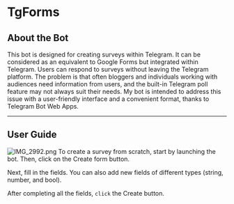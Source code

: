 # TgForms
## About the Bot
This bot is designed for creating surveys within Telegram. It can be considered as an equivalent to Google Forms but integrated within Telegram. Users can respond to surveys without leaving the Telegram platform. The problem is that often bloggers and individuals working with audiences need information from users, and the built-in Telegram poll feature may not always suit their needs. My bot is intended to address this issue with a user-friendly interface and a convenient format, thanks to Telegram Bot Web Apps.

<hr/>

## User Guide

![IMG_2992.png](https://prod-files-secure.s3.us-west-2.amazonaws.com/34e3f63c-e89d-49a3-9d6f-119e4316e545/1835071c-7196-4cdc-a0a3-57b35ad3521e/IMG_2992.png)
To create a survey from scratch, start by launching the bot. Then, click on the Create form button.


Next, fill in the fields. You can also add new fields of different types (string, number, and bool).

After completing all the fields, `click` the Create button.
